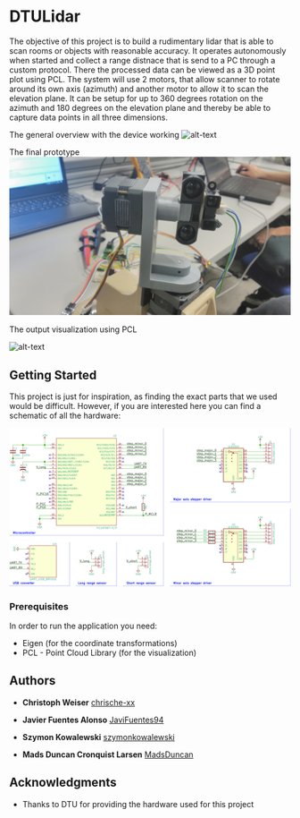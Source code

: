 # DTULidar

The objective of this project is to build a rudimentary lidar that is able to scan rooms or objects with reasonable accuracy. It operates autonomously when started and collect a range distnace that is send to a PC through a custom protocol. There the processed data can be viewed as a 3D point plot using PCL. The system will use 2 motors, that allow scanner to rotate around its own axis (azimuth) and another motor to allow it to scan the elevation plane. It can be setup for up to 360 degrees rotation on the azimuth and 180 degrees on the elevation plane and thereby be able to capture data points in all three dimensions.


The general overview with the device working
![alt-text](https://github.com/JaviFuentes94/DTULidar/blob/master/Media/overview.gif)

The final prototype
![alt-text](https://github.com/JaviFuentes94/DTULidar/blob/master/Media/Lidar1.jpg)

The output visualization using PCL

![alt-text](https://github.com/JaviFuentes94/DTULidar/blob/master/Media/results2.gif)

## Getting Started
This project is just for inspiration, as finding the exact parts that we used would be difficult. However, if you are interested here you can find a schematic of all the hardware:

![alt-text](https://github.com/JaviFuentes94/DTULidar/blob/master/Media/schematic.jpg)


### Prerequisites

In order to run the application you need:
* Eigen (for the coordinate transformations)
* PCL - Point Cloud Library (for the visualization)

## Authors

* **Christoph Weiser** [chrische-xx](https://github.com/chrische-xx)

* **Javier Fuentes Alonso** [JaviFuentes94](https://github.com/JaviFuentes94)

* **Szymon Kowalewski** [szymonkowalewski](https://github.com/szymonkowalewski)

* **Mads Duncan Cronquist Larsen** [MadsDuncan](https://github.com/MadsDuncan)


## Acknowledgments

* Thanks to DTU for providing the hardware used for this project
